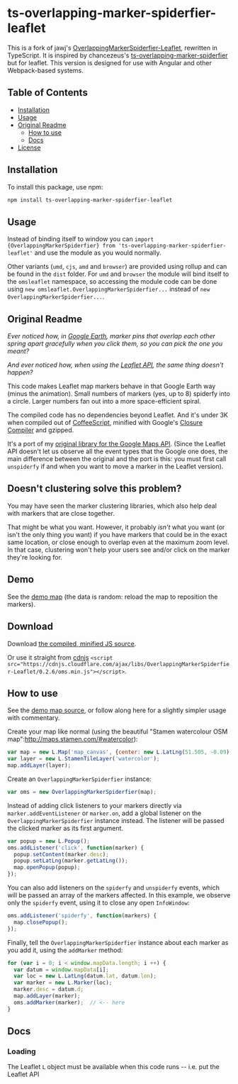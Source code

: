 # ts-overlapping-marker-spiderfier-leaflet

This is a fork of jawj's [OverlappingMarkerSpiderfier-Leaflet](https://github.com/jawj/OverlappingMarkerSpiderfier-Leaflet), rewritten in TypeScript. It is inspired by chancezeus's [ts-overlapping-marker-spiderfier](https://github.com/chancezeus/ts-overlapping-marker-spiderfier) but for leaflet. This version is designed for use with Angular and other Webpack-based systems.


## Table of Contents

* [Installation](#installation)
* [Usage](#usage)
* [Original Readme](#original-readme)
  * [How to use](#how-to-use)
  * [Docs](#docs)
* [License](#license)

## Installation

To install this package, use npm:

```sh
npm install ts-overlapping-marker-spiderfier-leaflet
```

## Usage

Instead of binding itself to window you can
`import {OverlappingMarkerSpiderfier} from 'ts-overlapping-marker-spiderfier-leaflet'` and use the module as you would normally.

Other variants (`umd`, `cjs`, `amd` and `browser`) are provided using rollup and can be found in the `dist` folder. For
`umd` and `browser` the module will bind itself to the `omsleaflet` namespace, so accessing the module code can be done using
`new omsleaflet.OverlappingMarkerSpiderfier...` instead of `new OverlappingMarkerSpiderfier...`.

## Original Readme

*Ever noticed how, in [Google Earth](http://earth.google.com), marker pins that overlap each other spring apart gracefully when you click them, so you can pick the one you meant?*

*And ever noticed how, when using the [Leaflet API](http://leaflet.cloudmade.com), the same thing doesn't happen?*

This code makes Leaflet map markers behave in that Google Earth way (minus the animation). Small numbers of markers (yes, up to 8) spiderfy into a circle. Larger numbers fan out into a more space-efficient spiral.

The compiled code has no dependencies beyond Leaflet. And it's under 3K when compiled out of [CoffeeScript](http://jashkenas.github.com/coffee-script/), minified with Google's [Closure Compiler](http://code.google.com/closure/compiler/) and gzipped.

It's a port of my [original library for the Google Maps API](https://github.com/jawj/OverlappingMarkerSpiderfier). (Since the Leaflet API doesn't let us observe all the event types that the Google one does, the main difference between the original and the port is this: you must first call `unspiderfy` if and when you want to move a marker in the Leaflet version).

## Doesn't clustering solve this problem?

You may have seen the marker clustering libraries, which also help deal with markers that are close together.

That might be what you want. However, it probably *isn't* what you want (or isn't the only thing you want) if you have markers that could be in the exact same location, or close enough to overlap even at the maximum zoom level. In that case, clustering won't help your users see and/or click on the marker they're looking for.

## Demo

See the [demo map](http://jawj.github.io/OverlappingMarkerSpiderfier-Leaflet/demo.html) (the data is random: reload the map to reposition the markers).

## Download

Download [the compiled, minified JS source](http://jawj.github.com/OverlappingMarkerSpiderfier-Leaflet/bin/oms.min.js).

Or use it straight from [cdnjs](https://cdnjs.com/libraries/OverlappingMarkerSpiderfier-Leaflet) `<script src="https://cdnjs.cloudflare.com/ajax/libs/OverlappingMarkerSpiderfier-Leaflet/0.2.6/oms.min.js"></script>`.

## How to use

See the [demo map source](http://github.com/jawj/OverlappingMarkerSpiderfier-Leaflet/blob/gh-pages/demo.html), or follow along here for a slightly simpler usage with commentary.

Create your map like normal (using the beautiful "Stamen watercolour OSM map":http://maps.stamen.com/#watercolor):

```js
var map = new L.Map('map_canvas', {center: new L.LatLng(51.505, -0.09), zoom: 13});
var layer = new L.StamenTileLayer('watercolor');
map.addLayer(layer);
```

Create an `OverlappingMarkerSpiderfier` instance:

```js
var oms = new OverlappingMarkerSpiderfier(map);
```

Instead of adding click listeners to your markers directly via `marker.addEventListener` or `marker.on`, add a global listener on the `OverlappingMarkerSpiderfier` instance instead. The listener will be passed the clicked marker as its first argument.

```js
var popup = new L.Popup();
oms.addListener('click', function(marker) {
  popup.setContent(marker.desc);
  popup.setLatLng(marker.getLatLng());
  map.openPopup(popup);
});
```
  
You can also add listeners on the `spiderfy` and `unspiderfy` events, which will be passed an array of the markers affected. In this example, we observe only the `spiderfy` event, using it to close any open `InfoWindow`:
  
```js
oms.addListener('spiderfy', function(markers) {
  map.closePopup();
});
```

Finally, tell the `OverlappingMarkerSpiderfier` instance about each marker as you add it, using the `addMarker` method:

```js
for (var i = 0; i < window.mapData.length; i ++) {
  var datum = window.mapData[i];
  var loc = new L.LatLng(datum.lat, datum.lon);
  var marker = new L.Marker(loc);
  marker.desc = datum.d;
  map.addLayer(marker);
  oms.addMarker(marker);  // <-- here
}
```

## Docs

### Loading

The Leaflet `L` object must be available when this code runs -- i.e. put the Leaflet API <script> tag before this one. The code has been tested with the 0.4 API version.


### Construction

```js
new OverlappingMarkerSpiderfier(map, options)`
```

Creates an instance associated with `map` (an `L.Map`).

The `options` argument is an optional `Object` specifying any options you want changed from their defaults. The available options are:

```js
keepSpiderfied`* (default: `false`)
```

By default, the OverlappingMarkerSpiderfier works like Google Earth, in that when you click a spiderfied marker, the markers unspiderfy before any other action takes place. 

Since this can make it tricky for the user to work through a set of markers one by one, you can override this behaviour by setting the `keepSpiderfied` option to `true`.

```js
nearbyDistance`* (default: `20`)
```

This is the pixel radius within which a marker is considered to be overlapping a clicked marker.

```js
circleSpiralSwitchover`* (default: `9`)
```

This is the lowest number of markers that will be fanned out into a spiral instead of a circle. Set this to `0` to always get spirals, or `Infinity` for all circles.

```js
legWeight`* (default: `1.5`)
```

This determines the thickness of the lines joining spiderfied markers to their original locations. 

```js
Instance methods: managing markers`
```

Note: methods that have no obvious return value return the OverlappingMarkerSpiderfier instance they were called on, in case you want to chain method calls.

```js
addMarker(marker)
```

Adds `marker` (an `L.Marker`) to be tracked.

```js
removeMarker(marker)
```

Removes `marker` from those being tracked.

```js
clearMarkers()`
```

Removes every `marker` from being tracked. Much quicker than calling `removeMarker` in a loop, since that has to search the markers array every time.

```js
getMarkers()
```

Returns an `Array` of all the markers that are currently being tracked. This is a copy of the one used internally, so you can do what you like with it.

### Instance methods: managing listeners

```js
addListener(event, listenerFunc)
```

Adds a listener to react to one of three events.
`event` may be `'click'`, `'format'`, `'spiderfy'` or `'unspiderfy'`.

For `'click'` events, `listenerFunc` receives one argument: the clicked marker object. You'll probably want to use this listener to do something like show an `L.Popup`.

For `'spiderfy'` or `'unspiderfy'` events, `listenerFunc` receives two arguments: first, an `Array` of the markers that were spiderfied or unspiderfied; second, an `Array` of the markers that were not. One use for these listeners is to make some distinction between spiderfied and non-spiderfied markers when some markers are spiderfied -- e.g. highlighting those that are spiderfied, or dimming out those that aren't.

```js
removeListener(event, listenerFunc)
```

Removes the specified listener on the specified event.

```js
clearListeners(event)
```

Removes all listeners on the specified event.

```js
unspiderfy()
```

Returns any spiderfied markers to their original positions, and triggers any listeners you may have set for this event. Unless no markers are spiderfied, in which case it does nothing. Be sure to call this before you call `setLatLng` on any tracked marker.

### Properties

You can set the following properties on an OverlappingMarkerSpiderfier instance:

*`legColors.usual[mapType]`* and *`legColors.highlighted[mapType]`*

These determine the usual and highlighted colours of the lines. 

You can also get and set any of the options noted in the constructor function documentation above as properties on an OverlappingMarkerSpiderfier instance.

## License

This software is released under the [MIT licence](http://www.opensource.org/licenses/mit-license.php)
